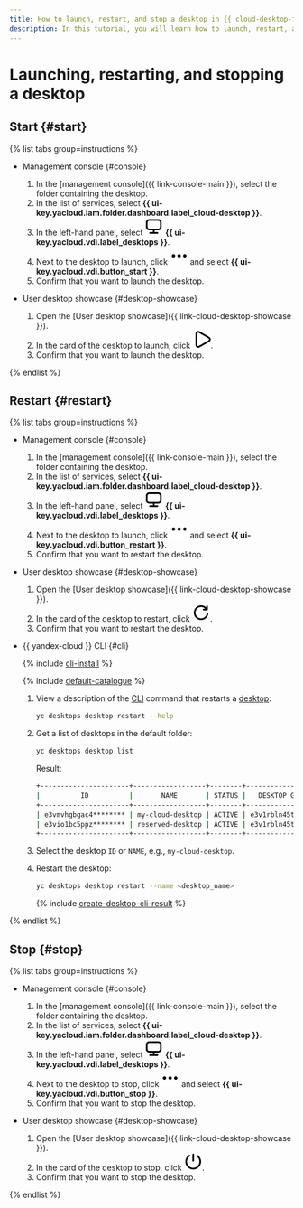```yaml
---
title: How to launch, restart, and stop a desktop in {{ cloud-desktop-full-name }}
description: In this tutorial, you will learn how to launch, restart, and stop a desktop in {{ cloud-desktop-name }}.
---
```


# Launching, restarting, and stopping a desktop

## Start {#start}

{% list tabs group=instructions %}

- Management console {#console}

  1. In the [management console]({{ link-console-main }}), select the folder containing the desktop.
  1. In the list of services, select **{{ ui-key.yacloud.iam.folder.dashboard.label_cloud-desktop }}**.
  1. In the left-hand panel, select ![image](../../../_assets/console-icons/display.svg) **{{ ui-key.yacloud.vdi.label_desktops }}**.
  1. Next to the desktop to launch, click ![options](../../../_assets/console-icons/ellipsis.svg) and select **{{ ui-key.yacloud.vdi.button_start }}**.
  1. Confirm that you want to launch the desktop.

- User desktop showcase {#desktop-showcase}

  1. Open the [User desktop showcase]({{ link-cloud-desktop-showcase }}).
  1. In the card of the desktop to launch, click ![image](../../../_assets/console-icons/play.svg).
  1. Confirm that you want to launch the desktop.

{% endlist %}

## Restart {#restart}

{% list tabs group=instructions %}

- Management console {#console}

  1. In the [management console]({{ link-console-main }}), select the folder containing the desktop.
  1. In the list of services, select **{{ ui-key.yacloud.iam.folder.dashboard.label_cloud-desktop }}**.
  1. In the left-hand panel, select ![image](../../../_assets/console-icons/display.svg) **{{ ui-key.yacloud.vdi.label_desktops }}**.
  1. Next to the desktop to launch, click ![options](../../../_assets/console-icons/ellipsis.svg) and select **{{ ui-key.yacloud.vdi.button_restart }}**.
  1. Confirm that you want to restart the desktop.

- User desktop showcase {#desktop-showcase}

  1. Open the [User desktop showcase]({{ link-cloud-desktop-showcase }}).
  1. In the card of the desktop to restart, click ![image](../../../_assets/console-icons/arrow-rotate-right.svg).
  1. Confirm that you want to restart the desktop.

- {{ yandex-cloud }} CLI {#cli}

  {% include [cli-install](../../../_includes/cli-install.md) %}

  {% include [default-catalogue](../../../_includes/default-catalogue.md) %}

  1. View a description of the [CLI](../../../cli/index.yaml) command that restarts a [desktop](../../../cloud-desktop/concepts/desktops-and-groups.md):

      ```bash
      yc desktops desktop restart --help
      ```

  1. Get a list of desktops in the default folder:

      ```bash
      yc desktops desktop list
      ```

      Result:

      ```bash
      +----------------------+------------------+--------+----------------------+---------------------+
      |          ID          |       NAME       | STATUS |   DESKTOP GROUP ID   |   CREATED (UTC-0)   |
      +----------------------+------------------+--------+----------------------+---------------------+
      | e3vmvhgbgac4******** | my-cloud-desktop | ACTIVE | e3v1rbln45tl******** | 2024-10-09 22:42:28 |
      | e3vio1bc5ppz******** | reserved-desktop | ACTIVE | e3v1rbln45tl******** | 2024-10-09 21:35:17 |
      +----------------------+------------------+--------+----------------------+---------------------+
      ```

  1. Select the desktop `ID` or `NAME`, e.g., `my-cloud-desktop`.
  1. Restart the desktop:

      ```bash
      yc desktops desktop restart --name <desktop_name>
      ```

      {% include [create-desktop-cli-result](../../../_includes/cloud-desktop/create-desktop-cli-result.md) %}

{% endlist %}

## Stop {#stop}

{% list tabs group=instructions %}

- Management console {#console}

  1. In the [management console]({{ link-console-main }}), select the folder containing the desktop.
  1. In the list of services, select **{{ ui-key.yacloud.iam.folder.dashboard.label_cloud-desktop }}**.
  1. In the left-hand panel, select ![image](../../../_assets/console-icons/display.svg) **{{ ui-key.yacloud.vdi.label_desktops }}**.
  1. Next to the desktop to stop, click ![options](../../../_assets/console-icons/ellipsis.svg) and select **{{ ui-key.yacloud.vdi.button_stop }}**.
  1. Confirm that you want to stop the desktop.

- User desktop showcase {#desktop-showcase}

  1. Open the [User desktop showcase]({{ link-cloud-desktop-showcase }}).
  1. In the card of the desktop to stop, click ![image](../../../_assets/console-icons/power.svg).
  1. Confirm that you want to stop the desktop.

{% endlist %}
